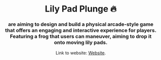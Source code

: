 <h1 align="center"> Lily Pad Plunge 🔥 </h1> 
<h3 align="center"> are aiming to design and build a physical arcade-style game that offers an engaging and interactive experience for players. Featuring a frog that users can maneuver, aiming to drop it onto moving lily pads. </h3>


<p align="center">Link to website: <a href="https://lilypadplunge.netlify.app">Website</a>.</p>

<p align="center"> 
    <a href="https://ttalphakappa.github.io" target="_blank">
  </a>
</p>
